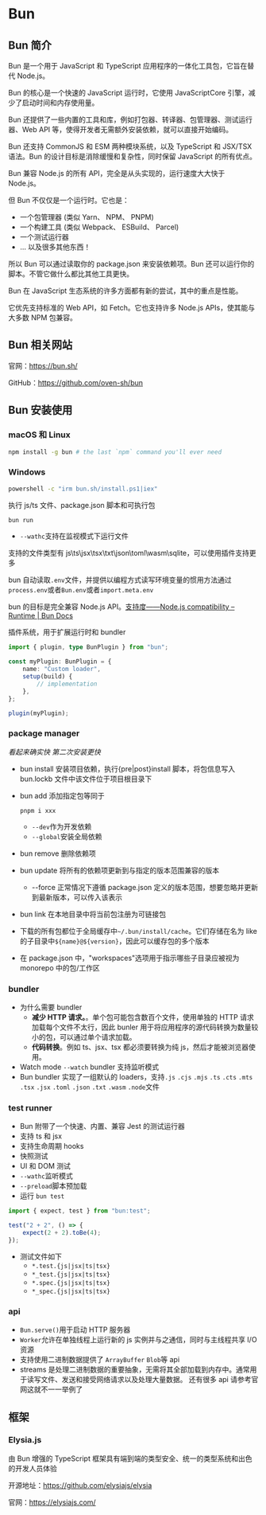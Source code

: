 # Bun

## Bun 简介

Bun 是一个用于 JavaScript 和 TypeScript 应用程序的一体化工具包，它旨在替代 Node.js。

Bun 的核心是一个快速的 JavaScript 运行时，它使用 JavaScriptCore 引擎，减少了启动时间和内存使用量。

Bun 还提供了一些内置的工具和库，例如打包器、转译器、包管理器、测试运行器、Web API 等，使得开发者无需额外安装依赖，就可以直接开始编码。

Bun 还支持 CommonJS 和 ESM 两种模块系统，以及 TypeScript 和 JSX/TSX 语法。Bun 的设计目标是消除缓慢和复杂性，同时保留 JavaScript 的所有优点。

Bun 兼容 Node.js 的所有 API，完全是从头实现的，运行速度大大快于 Node.js。

但 Bun 不仅仅是一个运行时。它也是：

- 一个包管理器 (类似 Yarn、 NPM、 PNPM)
- 一个构建工具 (类似 Webpack、 ESBuild、 Parcel)
- 一个测试运行器
- ... 以及很多其他东西！

所以 Bun 可以通过读取你的 package.json 来安装依赖项。Bun 还可以运行你的脚本。不管它做什么都比其他工具更快。

Bun 在 JavaScript 生态系统的许多方面都有新的尝试，其中的重点是性能。

它优先支持标准的 Web API，如 Fetch。它也支持许多 Node.js APIs，使其能与大多数 NPM 包兼容。

## Bun 相关网站

官网：<https://bun.sh/>

GitHub：<https://github.com/oven-sh/bun>

## Bun 安装使用

### macOS 和 Linux

```bash
npm install -g bun # the last `npm` command you'll ever need
```

### Windows

```bash
powershell -c "irm bun.sh/install.ps1|iex"
```

执行 js/ts 文件、package.json 脚本和可执行包

```bash
bun run
```

- `--wathc`支持在监视模式下运行文件

支持的文件类型有 js\ts\jsx\tsx\txt\json\toml\wasm\sqlite，可以使用插件支持更多

bun 自动读取`.env`文件，并提供以编程方式读写环境变量的惯用方法通过`process.env`或者`Bun.env`或者`import.meta.env`

bun 的目标是完全兼容 Node.js API。[支持度——Node.js compatibility – Runtime | Bun Docs](https://bun.sh/docs/runtime/nodejs-apis)

插件系统，用于扩展运行时和 bundler

```ts
import { plugin, type BunPlugin } from "bun";

const myPlugin: BunPlugin = {
	name: "Custom loader",
	setup(build) {
		// implementation
	},
};

plugin(myPlugin);
```

### package manager

_看起来确实快 第二次安装更快_

- bun install 安装项目依赖，执行{pre|post}install 脚本，将包信息写入 bun.lockb 文件中该文件位于项目根目录下

- bun add 添加指定包等同于

  ```
  pnpm i xxx
  ```

  - `--dev`作为开发依赖
  - `--global`安装全局依赖

- bun remove 删除依赖项

- bun update 将所有的依赖项更新到与指定的版本范围兼容的版本

  - --force 正常情况下遵循 package.json 定义的版本范围，想要忽略并更新到最新版本，可以传入该表示

- bun link 在本地目录中将当前包注册为可链接包

- 下载的所有包都位于全局缓存中`~/.bun/install/cache`。它们存储在名为 like 的子目录中`${name}@${version}`，因此可以缓存包的多个版本

- 在 package.json 中，"workspaces"选项用于指示哪些子目录应被视为 monorepo 中的包/工作区

### bundler

- 为什么需要 bundler
  - **减少 HTTP 请求。**。单个包可能包含数百个文件，使用单独的 HTTP 请求加载每个文件不太行，因此 bunler 用于将应用程序的源代码转换为数量较小的包，可以通过单个请求加载。
  - **代码转换**。例如 ts、jsx、tsx 都必须要转换为纯 js，然后才能被浏览器使用。
- Watch mode `--watch` bundler 支持监听模式
- Bun bundler 实现了一组默认的 loaders，支持`.js` `.cjs` `.mjs` `.ts` `.cts` `.mts` `.tsx` `.jsx` `.toml` `.json` `.txt` `.wasm` `.node`文件

### test runner

- Bun 附带了一个快速、内置、兼容 Jest 的测试运行器
- 支持 ts 和 jsx
- 支持生命周期 hooks
- 快照测试
- UI 和 DOM 测试
- `--wathc`监听模式
- `--preload`脚本预加载
- 运行 `bun test`

```ts
import { expect, test } from "bun:test";

test("2 + 2", () => {
	expect(2 + 2).toBe(4);
});
```

- 测试文件如下
  - `*.test.{js|jsx|ts|tsx}`
  - `*_test.{js|jsx|ts|tsx}`
  - `*.spec.{js|jsx|ts|tsx}`
  - `*_spec.{js|jsx|ts|tsx}`

### api

- `Bun.serve()`用于启动 HTTP 服务器
- `Worker`允许在单独线程上运行新的 js 实例并与之通信，同时与主线程共享 I/O 资源
- 支持使用二进制数据提供了 `ArrayBuffer` `Blob`等 api
- streams 是处理二进制数据的重要抽象，无需将其全部加载到内存中。通常用于读写文件、发送和接受网络请求以及处理大量数据。 还有很多 api 请参考官网这就不一一举例了

## 框架

### Elysia.js

由 Bun 增强的 TypeScript 框架具有端到端的类型安全、统一的类型系统和出色的开发人员体验

开源地址：https://github.com/elysiajs/elysia

官网：https://elysiajs.com/
